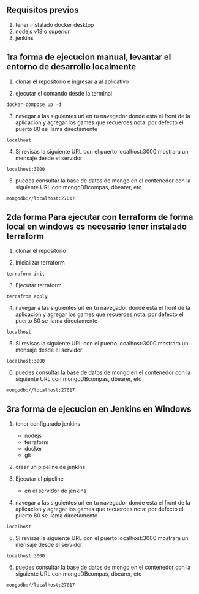 

## Requisitos previos

1. tener instalado docker desktop
2. nodejs v18 o superior
3. jenkins


## 1ra forma de ejecucion manual,  levantar el entorno de desarrollo localmente

1. clonar el repositorio e ingresar a al aplicativo


2. ejecutar el comando desde la terminal

```
docker-compose up -d
```

3. navegar a las siguientes url en tu navegador  donde esta el front de la aplicacion y agregar los games que recuerdes
nota: por defecto el puerto 80 se llama directamente 

```
localhost
```

4. Si revisas la siguiente URL con el puerto localhost:3000 mostrara un mensaje desde el servidor

```
localhost:3000
```


5. puedes consultar la base de datos de mongo en el contenedor con la siguiente URL con mongoDBcompas, dbearer, etc

```
mongodb://localhost:27017
```




## 2da forma Para ejecutar con terraform de forma local en windows es necesario tener instalado terraform


1. clonar el repositorio


2. Inicializar terraform
```
terraform init
```

3. Ejecutar terraform
```
terrafrom apply
```

4. navegar a las siguientes url en tu navegador  donde esta el front de la aplicacion y agregar los games que recuerdes
nota: por defecto el puerto 80 se llama directamente 

```
localhost
```

5. Si revisas la siguiente URL con el puerto localhost:3000 mostrara un mensaje desde el servidor

```
localhost:3000
```


6. puedes consultar la base de datos de mongo en el contenedor con la siguiente URL con mongoDBcompas, dbearer, etc

```
mongodb://localhost:27017
```


## 3ra forma de ejecucion en Jenkins en Windows

1. tener configurado jenkins
    - nodejs
    - terraform
    - docker
    - git

2. crear un pipeline de jenkins

3. Ejecutar el pipeline

    - en el servidor de jenkins

4. navegar a las siguientes url en tu navegador  donde esta el front de la aplicacion y agregar los games que recuerdes
nota: por defecto el puerto 80 se llama directamente 

```
localhost
```

5. Si revisas la siguiente URL con el puerto localhost:3000 mostrara un mensaje desde el servidor

```
localhost:3000
```


6. puedes consultar la base de datos de mongo en el contenedor con la siguiente URL con mongoDBcompas, dbearer, etc

```
mongodb://localhost:27017
```






